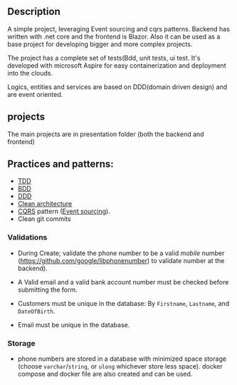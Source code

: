 ## Description 
A simple project, leveraging Event sourcing and cqrs patterns. Backend has written with .net core and the frontend is Blazor. Also it can be used as a base project for developing bigger and more complex projects.

The project has a complete set of tests(Bdd, unit tests, ui test. It's developed with microsoft Aspire for easy containerization and deployment into the clouds.

Logics, entities and services are based on DDD(domain driven design) and are event oriented.

## projects
The main projects are in presentation folder (both the backend and frontend)
## Practices and patterns:

- [TDD](https://docs.microsoft.com/en-us/visualstudio/test/quick-start-test-driven-development-with-test-explorer?view=vs-2022)
- [BDD](https://en.wikipedia.org/wiki/Behavior-driven_development)
- [DDD](https://en.wikipedia.org/wiki/Domain-driven_design)
- [Clean architecture](https://github.com/jasontaylordev/CleanArchitecture)
- [CQRS](https://en.wikipedia.org/wiki/Command%E2%80%93query_separation#Command_query_responsibility_separation) pattern ([Event sourcing](https://en.wikipedia.org/wiki/Domain-driven_design#Event_sourcing)).
- Clean git commits

### Validations

- During Create; validate the phone number to be a valid *mobile* number (https://github.com/google/libphonenumber) to validate number at the backend).

- A Valid email and a valid bank account number must be checked before submitting the form.

- Customers must be unique in the database: By `Firstname`, `Lastname`, and `DateOfBirth`.

- Email must be unique in the database.

### Storage

- phone numbers are stored in a database with minimized space storage (choose `varchar`/`string`, or `ulong` whichever store less space).
docker compose and docker file are also created and can be used.
